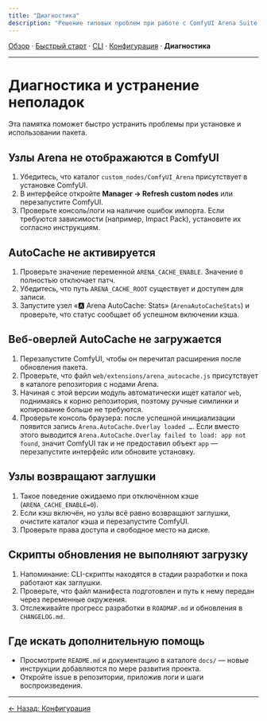```yaml
---
title: "Диагностика"
description: "Решение типовых проблем при работе с ComfyUI Arena Suite."
---
```


[Обзор](index.md) · [Быстрый старт](quickstart.md) · [CLI](cli.md) · [Конфигурация](config.md) · **Диагностика**

---

# Диагностика и устранение неполадок

Эта памятка поможет быстро устранить проблемы при установке и использовании пакета.

## Узлы Arena не отображаются в ComfyUI
1. Убедитесь, что каталог `custom_nodes/ComfyUI_Arena` присутствует в установке ComfyUI.
2. В интерфейсе откройте **Manager → Refresh custom nodes** или перезапустите ComfyUI.
3. Проверьте консоль/логи на наличие ошибок импорта. Если требуются зависимости (например, Impact Pack), установите их согласно инструкциям.

## AutoCache не активируется
1. Проверьте значение переменной `ARENA_CACHE_ENABLE`. Значение `0` полностью отключает патч.
2. Убедитесь, что путь `ARENA_CACHE_ROOT` существует и доступен для записи.
3. Запустите узел «🅰️ Arena AutoCache: Stats» (`ArenaAutoCacheStats`) и проверьте, что статус сообщает об успешном включении кэша.

## Веб-оверлей AutoCache не загружается
1. Перезапустите ComfyUI, чтобы он перечитал расширения после обновления пакета.
2. Проверьте, что файл `web/extensions/arena_autocache.js` присутствует в каталоге репозитория с нодами Arena.
3. Начиная с этой версии модуль автоматически ищет каталог `web`, поднимаясь к корню репозитория, поэтому ручные симлинки и копирование больше не требуются.
4. Проверьте консоль браузера: после успешной инициализации появится запись `Arena.AutoCache.Overlay loaded …`. Если вместо этого выводится `Arena.AutoCache.Overlay failed to load: app not found`, значит ComfyUI так и не предоставил объект `app` — перезапустите интерфейс или обновите установку.

## Узлы возвращают заглушки
1. Такое поведение ожидаемо при отключённом кэше (`ARENA_CACHE_ENABLE=0`).
2. Если кэш включён, но узлы всё равно возвращают заглушки, очистите каталог кэша и перезапустите ComfyUI.
3. Проверьте права доступа и свободное место на диске.

## Скрипты обновления не выполняют загрузку
1. Напоминание: CLI-скрипты находятся в стадии разработки и пока работают как заглушки.
2. Проверьте, что файл манифеста подготовлен и путь к нему передан через переменные окружения.
3. Отслеживайте прогресс разработки в `ROADMAP.md` и обновления в `CHANGELOG.md`.

## Где искать дополнительную помощь
- Просмотрите `README.md` и документацию в каталоге `docs/` — новые инструкции добавляются по мере развития проекта.
- Откройте issue в репозитории, приложив логи и шаги воспроизведения.

---

[← Назад: Конфигурация](config.md)
